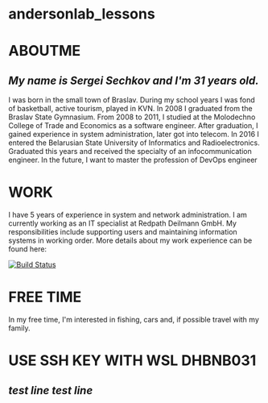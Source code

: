 # andersonlab_lessons

# ABOUTME
## _My name is Sergei Sechkov and I'm 31 years old._ 

  I was born in the small town of Braslav.
During my school years I was fond of basketball, active tourism, played in KVN. In 2008 I graduated from the Braslav State Gymnasium. From 2008 to 2011, I studied at the Molodechno College of Trade and Economics as a software engineer. After graduation, I gained experience in system administration, later got into telecom. In 2016 I entered the Belarusian State University of Informatics and Radioelectronics. Graduated this years and received the specialty of an infocommunication engineer. In the future, I want to master the profession of DevOps engineer

# WORK

  I have 5 years of experience in system and network administration. 
  I am currently working as an IT specialist at Redpath Deilmann GmbH. My responsibilities include supporting users and maintaining information systems in working order. 
More details about my work experience can be found here:

[![Build Status](https://i1.wp.com/bosshunt.ru/wp-content/uploads/2015/10/%D1%81%D0%BA%D0%B0%D1%87%D0%B0%D0%BD%D0%BD%D1%8B%D0%B5-%D1%84%D0%B0%D0%B9%D0%BB%D1%8B.png?w=446&ssl=1
)](https://www.linkedin.com/in/sergei-sechkov55b18919b/)

# FREE TIME
In my free time, I'm interested in fishing, cars and, if possible travel with my family.


# USE SSH KEY WITH WSL DHBNB031
## _test line test line_



